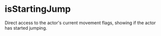 # isStartingJump

Direct access to the actor's current movement flags, showing if the actor has started jumping.
